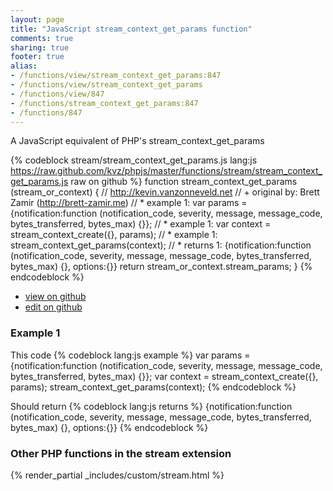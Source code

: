 ```yaml
---
layout: page
title: "JavaScript stream_context_get_params function"
comments: true
sharing: true
footer: true
alias:
- /functions/view/stream_context_get_params:847
- /functions/view/stream_context_get_params
- /functions/view/847
- /functions/stream_context_get_params:847
- /functions/847
---
```

<!-- Generated by Rakefile:build -->
A JavaScript equivalent of PHP's stream_context_get_params

{% codeblock stream/stream_context_get_params.js lang:js https://raw.github.com/kvz/phpjs/master/functions/stream/stream_context_get_params.js raw on github %}
function stream_context_get_params (stream_or_context) {
  // http://kevin.vanzonneveld.net
  // +   original by: Brett Zamir (http://brett-zamir.me)
  // *     example 1: var params = {notification:function (notification_code, severity, message, message_code, bytes_transferred, bytes_max) {}};
  // *     example 1: var context = stream_context_create({}, params);
  // *     example 1: stream_context_get_params(context);
  // *     returns 1: {notification:function (notification_code, severity, message, message_code, bytes_transferred, bytes_max) {}, options:{}}
  return stream_or_context.stream_params;
}
{% endcodeblock %}

 - [view on github](https://github.com/kvz/phpjs/blob/master/functions/stream/stream_context_get_params.js)
 - [edit on github](https://github.com/kvz/phpjs/edit/master/functions/stream/stream_context_get_params.js)

### Example 1
This code
{% codeblock lang:js example %}
var params = {notification:function (notification_code, severity, message, message_code, bytes_transferred, bytes_max) {}};
var context = stream_context_create({}, params);
stream_context_get_params(context);
{% endcodeblock %}

Should return
{% codeblock lang:js returns %}
{notification:function (notification_code, severity, message, message_code, bytes_transferred, bytes_max) {}, options:{}}
{% endcodeblock %}


### Other PHP functions in the stream extension
{% render_partial _includes/custom/stream.html %}
